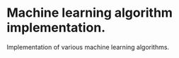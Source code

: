 # Machine learning algorithm implementation.
Implementation of various machine learning algorithms.
